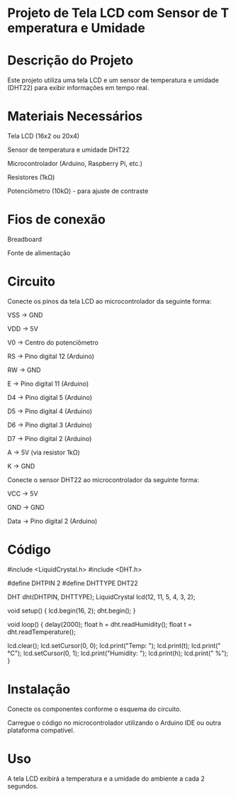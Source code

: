 # Projeto de Tela LCD com Sensor de T emperatura e Umidade

# Descrição do Projeto
Este projeto utiliza uma tela LCD e um sensor de temperatura e umidade (DHT22) para exibir informações em tempo real.

# Materiais Necessários
Tela LCD (16x2 ou 20x4)

Sensor de temperatura e umidade DHT22

Microcontrolador (Arduino, Raspberry Pi, etc.)

Resistores (1kΩ)

Potenciômetro (10kΩ) - para ajuste de contraste

# Fios de conexão

Breadboard

Fonte de alimentação

# Circuito
Conecte os pinos da tela LCD ao microcontrolador da seguinte forma:

VSS -> GND

VDD -> 5V

V0 -> Centro do potenciômetro

RS -> Pino digital 12 (Arduino)

RW -> GND

E -> Pino digital 11 (Arduino)

D4 -> Pino digital 5 (Arduino)

D5 -> Pino digital 4 (Arduino)

D6 -> Pino digital 3 (Arduino)

D7 -> Pino digital 2 (Arduino)

A -> 5V (via resistor 1kΩ)

K -> GND

Conecte o sensor DHT22 ao microcontrolador da seguinte forma:

VCC -> 5V

GND -> GND

Data -> Pino digital 2 (Arduino)

# Código
#include <LiquidCrystal.h>
#include <DHT.h>

#define DHTPIN 2
#define DHTTYPE DHT22

DHT dht(DHTPIN, DHTTYPE);
LiquidCrystal lcd(12, 11, 5, 4, 3, 2);

void setup() {
  lcd.begin(16, 2);
  dht.begin();
}

void loop() {
  delay(2000);
  float h = dht.readHumidity();
  float t = dht.readTemperature();
  
  lcd.clear();
  lcd.setCursor(0, 0);
  lcd.print("Temp: ");
  lcd.print(t);
  lcd.print(" °C");
  lcd.setCursor(0, 1);
  lcd.print("Humidity: ");
  lcd.print(h);
  lcd.print(" %");
}

# Instalação
Conecte os componentes conforme o esquema do circuito.

Carregue o código no microcontrolador utilizando o Arduino IDE ou outra plataforma compatível.

# Uso
A tela LCD exibirá a temperatura e a umidade do ambiente a cada 2 segundos.